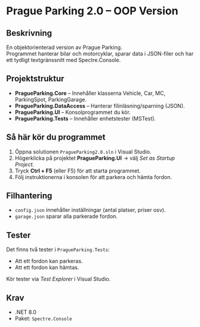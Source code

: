 # Prague Parking 2.0 – OOP Version

##  Beskrivning
En objektorienterad version av Prague Parking.  
Programmet hanterar bilar och motorcyklar, sparar data i JSON-filer och har ett tydligt textgränssnitt med Spectre.Console.

##  Projektstruktur
- **PragueParking.Core** – Innehåller klasserna Vehicle, Car, MC, ParkingSpot, ParkingGarage.
- **PragueParking.DataAccess** – Hanterar filinläsning/sparning (JSON).
- **PragueParking.UI** – Konsolprogrammet du kör.
- **PragueParking.Tests** – Innehåller enhetstester (MSTest).

##  Så här kör du programmet
1. Öppna solutionen `PragueParking2.0.sln` i Visual Studio.
2. Högerklicka på projektet **PragueParking.UI** → välj *Set as Startup Project*.
3. Tryck **Ctrl + F5** (eller F5) för att starta programmet.
4. Följ instruktionerna i konsolen för att parkera och hämta fordon.

##  Filhantering
- `config.json` innehåller inställningar (antal platser, priser osv).
- `garage.json` sparar alla parkerade fordon.

##  Tester
Det finns två tester i `PragueParking.Tests`:
- Att ett fordon kan parkeras.
- Att ett fordon kan hämtas.

Kör tester via *Test Explorer* i Visual Studio.

##  Krav
- .NET 8.0
- Paket: `Spectre.Console`
